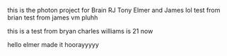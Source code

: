 this is the photon project for Brain RJ Tony Elmer and James
lol test from brian test from james vm pluhh


this is a test from bryan charles williams is 21 now

hello elmer made it hoorayyyyy

